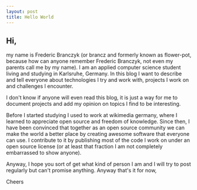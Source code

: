 ```yaml
---
layout: post
title: Hello World
---
```


## Hi,

my name is Frederic Branczyk (or brancz and formerly known as flower-pot,
because how can anyone remember Frederic Branczyk, not even my parents call me
by my name). I am an applied computer science student living and studying in
Karlsruhe, Germany. In this blog I want to describe and tell everyone about
technologies I try and work with, projects I work on and challenges I
encounter.

I don't know if anyone will even read this blog, it is just a way for me to
document projects and add my opinion on topics I find to be interesting.

Before I started studying I used to work at wikimedia germany, where I learned
to appreciate open source and freedom of knowledge. Since then, I have been
convinced that together as an open source community we can make the world a
better place by creating awesome software that everyone can use. I contribute
to it by publishing most of the code I work on under an open source license (or
at least that fraction I am not completely embarrassed to show anyone).

Anyway, I hope you sort of get what kind of person I am and I will try to post
regularly but can't promise anything. Anyway that's it for now,

Cheers
